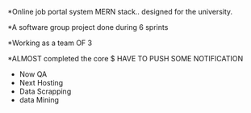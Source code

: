 *Online job portal system MERN stack..
designed for the university.

*A software group project done during 6 sprints

*Working as a team OF 3

*ALMOST completed the core
$ HAVE TO PUSH SOME NOTIFICATION

* Now QA
* Next Hosting
* Data Scrapping
* data Mining
